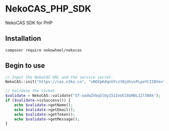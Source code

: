 # NekoCAS_PHP_SDK
NekoCAS SDK for PHP

## Installation
```
composer require nekowheel/nekocas
```

## Begin to use
```php
// Input the NekoCAS URL and the service secret.
NekoCAS::init("https://cas.n3ko.co", "vNOZpKdqnUYcztBjUhvvPLpeYCIIBVev");

// Validate the ticket.
$validate = NekoCAS::validate("ST-oadwZVbq5lUy151InUCC6UHDLI2l586k");
if ($validate->isSuccess()) {
    echo $validate->getName();
    echo $validate->getEmail();
    echo $validate->getToken();
    echo $validate->getMessage();
}
```